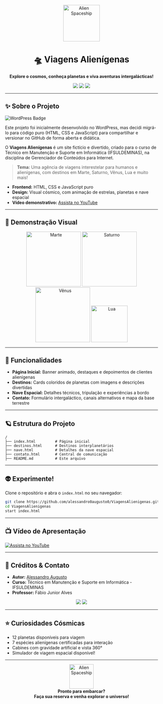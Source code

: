 <p align="center">
    <img src="https://cdn-icons-png.flaticon.com/512/4151/4151022.png" width="120" alt="Alien Spaceship" />
</p>

<h1 align="center">🛸 Viagens Alienígenas</h1>
<p align="center">
    <b>Explore o cosmos, conheça planetas e viva aventuras intergalácticas!</b>
</p>
<p align="center">
    <img src="https://img.shields.io/badge/feito%20com-HTML%20%7C%20CSS%20%7C%20JS-00ffaa?style=for-the-badge&logo=html5&logoColor=white" />
    <img src="https://img.shields.io/badge/gal%C3%A1xia-12%20planetas-9d00ff?style=for-the-badge&logo=space&logoColor=white" />
    <img src="https://img.shields.io/badge/contato-intergal%C3%A1tico-blueviolet?style=for-the-badge&logo=telegram" />
</p>

---

## ✨ Sobre o Projeto

<p align="left">
    <img src="https://img.shields.io/badge/WordPress-Inicialmente%20no%20WordPress-21759b?logo=wordpress&logoColor=white&style=for-the-badge" alt="WordPress Badge" />
</p>

Este projeto foi inicialmente desenvolvido no WordPress, mas decidi migrá-lo para código puro (HTML, CSS e JavaScript) para compartilhar e versionar no GitHub de forma aberta e didática.

O **Viagens Alienígenas** é um site fictício e divertido, criado para o curso de Técnico em Manutenção e Suporte em Informática (IFSULDEMINAS), na disciplina de Gerenciador de Conteúdos para Internet.

> **Tema:** Uma agência de viagens interestelar para humanos e alienígenas, com destinos em Marte, Saturno, Vênus, Lua e muito mais!

- **Frontend:** HTML, CSS e JavaScript puro
- **Design:** Visual cósmico, com animação de estrelas, planetas e nave espacial
- **Vídeo demonstrativo:** [Assista no YouTube](https://www.youtube.com/watch?v=aDBnaKWVA8E&t=12s)

---

## 🌌 Demonstração Visual

<p align="center">
    <img src="https://static.todamateria.com.br/upload/ma/rt/marte-0.jpg" width="180" alt="Marte" />
    <img src="https://static.todamateria.com.br/upload/pl/an/planeta-saturno-og.jpg" width="180" alt="Saturno" />
    <img src="https://s2.static.brasilescola.uol.com.br/be/2025/03/1-planeta-venus-no-universo.jpg" width="180" alt="Vênus" />
    <img src="https://upload.wikimedia.org/wikipedia/commons/thumb/e/e1/FullMoon2010.jpg/330px-FullMoon2010.jpg" width="120" alt="Lua" />
</p>

---

## 🚀 Funcionalidades

- **Página Inicial:** Banner animado, destaques e depoimentos de clientes alienígenas
- **Destinos:** Cards coloridos de planetas com imagens e descrições divertidas
- **Nave Espacial:** Detalhes técnicos, tripulação e experiências a bordo
- **Contato:** Formulário intergaláctico, canais alternativos e mapa da base terrestre

---

## 🪐 Estrutura do Projeto

```
/
├── index.html         # Página inicial
├── destinos.html      # Destinos interplanetários
├── nave.html          # Detalhes da nave espacial
├── contato.html       # Central de comunicação
├── README.md          # Este arquivo
```

---

## 👽 Experimente!

Clone o repositório e abra o `index.html` no seu navegador:

```bash
git clone https://github.com/alessandro0augusto0/ViagensAlienigenas.git
cd ViagensAlienigenas
start index.html
```

---

## 📺 Vídeo de Apresentação

[![Assista no YouTube](https://img.shields.io/badge/YouTube-Assista%20aqui-red?logo=youtube&style=for-the-badge)](https://www.youtube.com/watch?v=aDBnaKWVA8E&t=12s)

---

## 💫 Créditos & Contato

- **Autor:** [Alessandro Augusto](https://github.com/alessandro0augusto0)
- **Curso:** Técnico em Manutenção e Suporte em Informática - IFSULDEMINAS
- **Professor:** Fábio Junior Alves

<p align="center">
    <a href="https://www.instagram.com/alessandroaugusto0/"><img src="https://img.shields.io/badge/Instagram-@alessandroaugusto0-00f7ff?logo=instagram&style=for-the-badge" /></a>
    <a href="https://www.youtube.com/@alessandroaugusto1704"><img src="https://img.shields.io/badge/YouTube-Alessandro%20Augusto-ff4d4d?logo=youtube&style=for-the-badge" /></a>
</p>

---

## ⭐️ Curiosidades Cósmicas

- 12 planetas disponíveis para viagem
- 7 espécies alienígenas certificadas para interação
- Cabines com gravidade artificial e vista 360°
- Simulador de viagem espacial disponível!

---

<p align="center">
    <img src="https://cdn-icons-png.flaticon.com/512/4151/4151022.png" width="80" alt="Alien Spaceship" />
    <br>
    <b>Pronto para embarcar? <br> Faça sua reserva e venha explorar o universo!</b>
</p>
